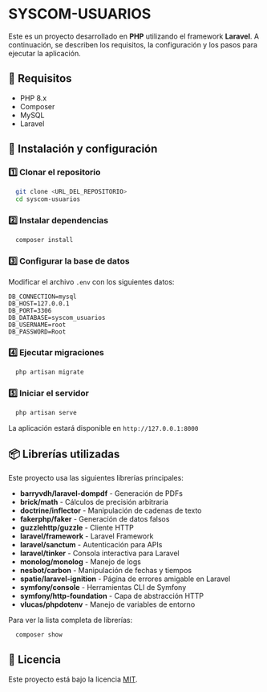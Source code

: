 # SYSCOM-USUARIOS

Este es un proyecto desarrollado en **PHP** utilizando el framework **Laravel**. A continuación, se describen los requisitos, la configuración y los pasos para ejecutar la aplicación.

## 📌 Requisitos
- PHP 8.x
- Composer
- MySQL
- Laravel

## 🔧 Instalación y configuración
### 1️⃣ Clonar el repositorio
```bash
  git clone <URL_DEL_REPOSITORIO>
  cd syscom-usuarios
```

### 2️⃣ Instalar dependencias
```bash
  composer install
```

### 3️⃣ Configurar la base de datos
Modificar el archivo `.env` con los siguientes datos:
```
DB_CONNECTION=mysql
DB_HOST=127.0.0.1
DB_PORT=3306
DB_DATABASE=syscom_usuarios
DB_USERNAME=root
DB_PASSWORD=Root
```

### 4️⃣ Ejecutar migraciones
```bash
  php artisan migrate
```

### 5️⃣ Iniciar el servidor
```bash
  php artisan serve
```
La aplicación estará disponible en `http://127.0.0.1:8000`

## 📦 Librerías utilizadas
Este proyecto usa las siguientes librerías principales:

- **barryvdh/laravel-dompdf** - Generación de PDFs
- **brick/math** - Cálculos de precisión arbitraria
- **doctrine/inflector** - Manipulación de cadenas de texto
- **fakerphp/faker** - Generación de datos falsos
- **guzzlehttp/guzzle** - Cliente HTTP
- **laravel/framework** - Laravel Framework
- **laravel/sanctum** - Autenticación para APIs
- **laravel/tinker** - Consola interactiva para Laravel
- **monolog/monolog** - Manejo de logs
- **nesbot/carbon** - Manipulación de fechas y tiempos
- **spatie/laravel-ignition** - Página de errores amigable en Laravel
- **symfony/console** - Herramientas CLI de Symfony
- **symfony/http-foundation** - Capa de abstracción HTTP
- **vlucas/phpdotenv** - Manejo de variables de entorno

Para ver la lista completa de librerías:
```bash
  composer show
```

## 📜 Licencia
Este proyecto está bajo la licencia [MIT](https://opensource.org/licenses/MIT).

